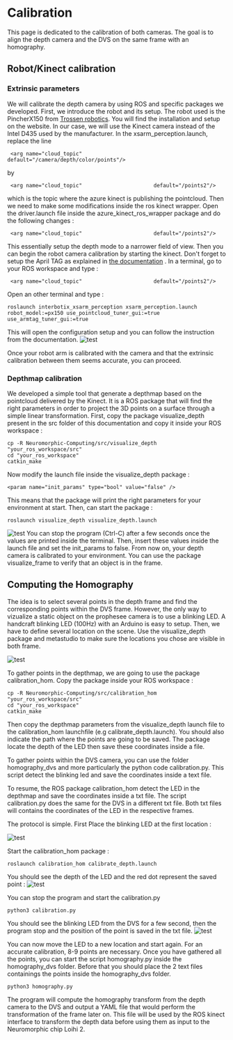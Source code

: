 # Calibration

This page is dedicated to the calibration of both cameras. The goal is to align the depth camera and the DVS on the same frame with an homography. 

## Robot/Kinect calibration

### Extrinsic parameters

We will calibrate the depth camera by using ROS and specific packages we developed. First, we introduce the robot and its setup. The robot used is the PincherX150 from [Trossen robotics](https://docs.trossenrobotics.com/interbotix_xsarms_docs/specifications/px150.html). You will find the installation and setup on the website. In our case, we will use the Kinect camera instead of the Intel D435 used by the manufacturer. 
In the xsarm_perception.launch, replace the line 
```
 <arg name="cloud_topic"                       default="/camera/depth/color/points"/>
```
by 
```
 <arg name="cloud_topic"                       default="/points2"/>
```
which is the topic where the azure kinect is publishing the pointcloud. Then we need to make some modifications inside the ros kinect wrapper. Open the driver.launch file inside the azure_kinect_ros_wrapper package and do the following changes :
```
 <arg name="cloud_topic"                       default="/points2"/>
```
This essentially setup the depth mode to a narrower field of view.
Then you can begin the robot camera calibration by starting the kinect. Don't forget to setup the April TAG as explained in [the documentation](https://docs.trossenrobotics.com/interbotix_xsarms_docs/ros1_packages/perception_pipeline_configuration.html) . In a terminal, go to your ROS workspace and type :
```
 <arg name="cloud_topic"                       default="/points2"/>
```
Open an other terminal and type :
```
roslaunch interbotix_xsarm_perception xsarm_perception.launch robot_model:=px150 use_pointcloud_tuner_gui:=true use_armtag_tuner_gui:=true
```
This will open the configuration setup and you can follow the instruction from the documentation.
![test](https://github.com/rouzinho/Neuromorphic-Computing/blob/main/img/robot_settings.png?raw=true)

Once your robot arm is calibrated with the camera and that the extrinsic calibration between them seems accurate, you can proceed.

### Depthmap calibration

We developed a simple tool that generate a depthmap based on the pointcloud delivered by the Kinect. It is a ROS package that will find the right parameters in order to project the 3D points on a surface through a simple linear transformation. First, copy the package visualize_depth present in the src folder of this documentation and copy it inside your ROS workspace :
```
cp -R Neuromorphic-Computing/src/visualize_depth "your_ros_workspace/src"
cd "your_ros_workspace"
catkin_make
```
Now modify the launch file inside the visualize_depth package :
```
<param name="init_params" type="bool" value="false" />
```
This means that the package will print the right parameters for your environment at start. Then, can start the package :
```
roslaunch visualize_depth visualize_depth.launch
```
![test](https://github.com/rouzinho/Neuromorphic-Computing/blob/main/img/visualize_depth.png?raw=true)
You can stop the program (Ctrl-C) after a few seconds once the values are printed inside the terminal. Then, insert these values inside the launch file and set the init_params to false. From now on, your depth camera is calibrated to your environment. You can use the package visualize_frame to verify that an object is in the frame.

## Computing the Homography

The idea is to select several points in the depth frame and find the corresponding points within the DVS frame. However, the only way to vizualize a static object on the prophesee camera is to use a blinking LED. A handcraft blinking LED (100Hz) with an Arduino is easy to setup. Then, we have to define several location on the scene. Use the visualize_depth package and metastudio to make sure the locations you chose are visible in both frame.

![test](https://github.com/rouzinho/Neuromorphic-Computing/blob/main/img/scene.jpg?raw=true)

To gather points in the depthmap, we are going to use the package calibration_hom. Copy the package inside your ROS workspace :
```
cp -R Neuromorphic-Computing/src/calibration_hom "your_ros_workspace/src"
cd "your_ros_workspace"
catkin_make
```
Then copy the depthmap parameters from the visualize_depth launch file to the calibration_hom launchfile (e.g calibrate_depth.launch). You should also indicate the path where the points are going to be saved. The package locate the depth of the LED then save these coordinates inside a file.

To gather points within the DVS camera, you can use the folder homography_dvs and more particularly the python code calibration.py. This script detect the blinking led and save the coordinates inside a text file.

To resume, the ROS package calibration_hom detect the LED in the depthmap and save the coordinates inside a txt file. The script calibration.py does the same for the DVS in a different txt file. Both txt files will contains the coordinates of the LED in the respective frames.

The protocol is simple. First Place the blinking LED at the first location :

![test](https://github.com/rouzinho/Neuromorphic-Computing/blob/main/img/led.jpg?raw=true)

Start the calibration_hom package :
```
roslaunch calibration_hom calibrate_depth.launch
```
You should see the depth of the LED and the red dot represent the saved point :
![test](https://github.com/rouzinho/Neuromorphic-Computing/blob/main/img/screen_calib_depth.png?raw=true)

You can stop the program and start the calibration.py

```
python3 calibration.py
```
You should see the blinking LED from the DVS for a few second, then the program stop and the position of the point is saved in the txt file.
![test](https://github.com/rouzinho/Neuromorphic-Computing/blob/main/img/calib_dvs.gif?raw=true)

You can now move the LED to a new location and start again. For an accurate calibration, 8-9 points are necessary.
Once you have gathered all the points, you can start the script homography.py inside the homography_dvs folder. Before that you should place the 2 text files containings the points inside the homography_dvs folder.

```
python3 homography.py
```

The program will compute the homography transform from the depth camera to the DVS and output a YAML file that would perform the transformation of the frame later on. This file will be used by the ROS kinect interface to transform the depth data before using them as input to the Neuromorphic chip Loihi 2.